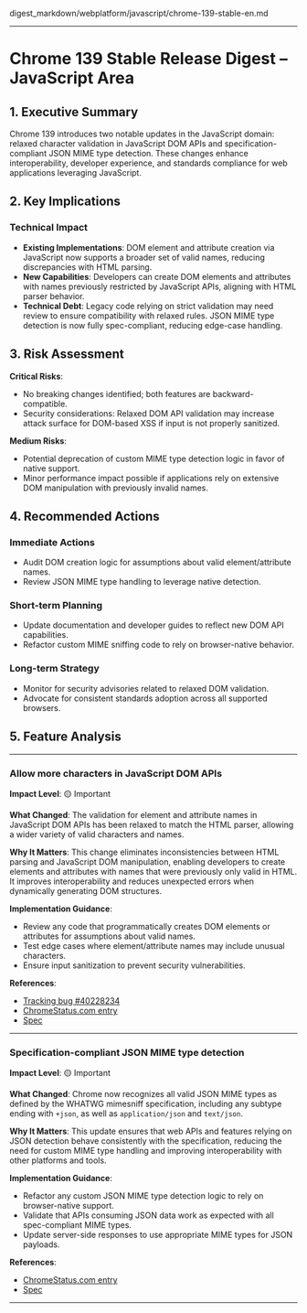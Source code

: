 digest_markdown/webplatform/javascript/chrome-139-stable-en.md

---

# Chrome 139 Stable Release Digest – JavaScript Area

## 1. Executive Summary

Chrome 139 introduces two notable updates in the JavaScript domain: relaxed character validation in JavaScript DOM APIs and specification-compliant JSON MIME type detection. These changes enhance interoperability, developer experience, and standards compliance for web applications leveraging JavaScript.

## 2. Key Implications

### Technical Impact

- **Existing Implementations**: DOM element and attribute creation via JavaScript now supports a broader set of valid names, reducing discrepancies with HTML parsing.
- **New Capabilities**: Developers can create DOM elements and attributes with names previously restricted by JavaScript APIs, aligning with HTML parser behavior.
- **Technical Debt**: Legacy code relying on strict validation may need review to ensure compatibility with relaxed rules. JSON MIME type detection is now fully spec-compliant, reducing edge-case handling.

## 3. Risk Assessment

**Critical Risks**:
- No breaking changes identified; both features are backward-compatible.
- Security considerations: Relaxed DOM API validation may increase attack surface for DOM-based XSS if input is not properly sanitized.

**Medium Risks**:
- Potential deprecation of custom MIME type detection logic in favor of native support.
- Minor performance impact possible if applications rely on extensive DOM manipulation with previously invalid names.

## 4. Recommended Actions

### Immediate Actions

- Audit DOM creation logic for assumptions about valid element/attribute names.
- Review JSON MIME type handling to leverage native detection.

### Short-term Planning

- Update documentation and developer guides to reflect new DOM API capabilities.
- Refactor custom MIME sniffing code to rely on browser-native behavior.

### Long-term Strategy

- Monitor for security advisories related to relaxed DOM validation.
- Advocate for consistent standards adoption across all supported browsers.

## 5. Feature Analysis

---

### Allow more characters in JavaScript DOM APIs

**Impact Level**: 🟡 Important

**What Changed**:
The validation for element and attribute names in JavaScript DOM APIs has been relaxed to match the HTML parser, allowing a wider variety of valid characters and names.

**Why It Matters**:
This change eliminates inconsistencies between HTML parsing and JavaScript DOM manipulation, enabling developers to create elements and attributes with names that were previously only valid in HTML. It improves interoperability and reduces unexpected errors when dynamically generating DOM structures.

**Implementation Guidance**:
- Review any code that programmatically creates DOM elements or attributes for assumptions about valid names.
- Test edge cases where element/attribute names may include unusual characters.
- Ensure input sanitization to prevent security vulnerabilities.

**References**:
- [Tracking bug #40228234](https://issues.chromium.org/issues/40228234)
- [ChromeStatus.com entry](https://chromestatus.com/feature/6278918763708416)
- [Spec](https://dom.spec.whatwg.org/#namespaces)

---

### Specification-compliant JSON MIME type detection

**Impact Level**: 🟡 Important

**What Changed**:
Chrome now recognizes all valid JSON MIME types as defined by the WHATWG mimesniff specification, including any subtype ending with `+json`, as well as `application/json` and `text/json`.

**Why It Matters**:
This update ensures that web APIs and features relying on JSON detection behave consistently with the specification, reducing the need for custom MIME type handling and improving interoperability with other platforms and tools.

**Implementation Guidance**:
- Refactor any custom JSON MIME type detection logic to rely on browser-native support.
- Validate that APIs consuming JSON data work as expected with all spec-compliant MIME types.
- Update server-side responses to use appropriate MIME types for JSON payloads.

**References**:
- [ChromeStatus.com entry](https://chromestatus.com/feature/5470594816278528)
- [Spec](https://mimesniff.spec.whatwg.org/#json-mime-type)

---